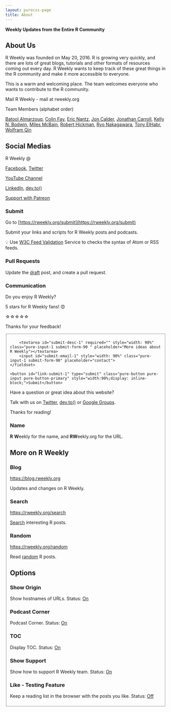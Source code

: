```yaml
---
layout: purecss-page
title: About
---
```


**Weekly Updates from the Entire R Community**

## About Us

R Weekly was founded on May 20, 2016. R is growing very quickly, and there are lots of great blogs, tutorials and other formats of resources coming out every day. R Weekly wants to keep track of these great things in the R community and make it more accessible to everyone.

This is a warm and welcoming place. The team welcomes everyone who wants to contribute to the R community.

Mail R Weekly - mail at rweekly.org

Team Members (alphabet order)

[Batool Almarzouq](https://github.com/BatoolMM), [Colin Fay](https://github.com/ColinFay), [Eric Nantz](https://github.com/thercast), [Jon Calder](https://github.com/jonmcalder), [Jonathan Carroll](https://github.com/jonocarroll), [Kelly N. Bodwin](https://github.com/kbodwin), [Miles McBain](https://github.com/MilesMcBain), [Robert Hickman](https://github.com/RobWHickman), [Ryo Nakagawara](https://github.com/Ryo-N7), [Tony ElHabr](https://github.com/tonyelhabr), [Wolfram Qin](https://github.com/qinwf)


## Social Medias

R Weekly @

[Facebook](https://facebook.com/rweekly), [Twitter](https://twitter.com/rweekly_org)

[YouTube Channel](https://www.youtube.com/channel/UCVRffxCKJd2qQ6gDcoMPxJQ)

[LinkedIn](https://www.linkedin.com/company/rweekly), [dev.to()](https://dev.to/rweekly)

[Support with Patreon](https://www.patreon.com/rweekly)

### Submit

Go to [https://rweekly.org/submit](https://rweekly.org/submit)

Submit your links and scripts for R Weekly posts and podcasts.

💡 Use [W3C Feed Validation](https://validator.w3.org/feed/)  Service to checks the syntax of Atom or RSS feeds.

### Pull Requests

Update the [draft](https://github.com/rweekly/rweekly.org/blob/gh-pages/draft.md) post, and create a pull request.

### Communication

Do you enjoy R Weekly?

5 stars for R Weekly fans! 😍

<div id="star-rating-1" class="rating" style="margin-bottom:10px;" >
<span class="stars-item" data-value="5">☆</span><span class="stars-item" data-value="4">☆</span><span class="stars-item" data-value="3">☆</span><span class="stars-item" data-value="2">☆</span><span class="stars-item" data-value="1">☆</span>
</div>

<form id="submit-form-1" class="hided-form pure-form" style="margin-bottom: 20px;">
    <p id="res-text-1">Thanks for your feedback!</p>
    <fieldset class="pure-group">

        <textarea id="submit-desc-1" required="" style="width: 90%" class="pure-input-1 submit-form-90 " placeholder="More ideas about R Weekly"></textarea>
        <input id="submit-email-1" style="width: 90%" class="pure-input-1 submit-form-90" placeholder="contact">
    </fieldset>

    <button id="link-submit-1" type="submit" class="pure-button pure-input pure-button-primary" style="width:90%;display: inline-block;">Submit</button>
</form>
<div style="display: none;" id="dialog-1" title="Submission Status">
  <p></p>
</div>

<script>

function stars_on_clicks_1() {
            if(this.getAttribute('click-done') !== "true"){
                // handle stars
                var chosen_value = parseInt(this.getAttribute('data-value'));
                var stars = document.querySelectorAll('#star-rating-1 .stars-item');
                for(var jj=0; jj!=stars.length;jj++){
                    var curr = parseInt(stars[jj].getAttribute('data-value'));
                    if (curr > chosen_value){
                        stars[jj].innerHTML = '';
                    }else{
                        stars[jj].innerHTML = "★";
                    }
                    stars[jj].setAttribute('click-done',"true");
                }

                // handle xhr
                var final_url = "https://api.rweekly.org/rating?value=" + chosen_value + "&path=" + encodeURIComponent(window.location.href);

                var xhr = new XMLHttpRequest();
                var time_xhr = (new Date()).getTime();
                xhr.open("GET", final_url);
                xhr.onreadystatechange = function() {
                    if (xhr.readyState == 4 && ( xhr.status == 200 || xhr.status == 304 )) {
                        var xhr_res = JSON.parse(xhr.responseText);
                        if (xhr_res.hasOwnProperty('error')){
                            document.getElementById('res-text-1').innerHTML = 'Thanks! You already voted today!';
                            _paq.push(['trackEvent', "submit-rating", "error", xhr_res.error, (new Date()).getTime() - time_xhr]);
                        } else {
                            _paq.push(['trackEvent', "submit-rating", "done", chosen_value, (new Date()).getTime() - time_xhr]);
                        }
                    }
                }
                xhr.send();
                _paq.push(['trackEvent', "submit-rating", "begin", chosen_value]);

                // handle show form
                document.getElementById('submit-form-1').classList.remove('hided-form');
                document.getElementById('submit-form-1').setAttribute('stars-num', chosen_value);

            }
        }

document.addEventListener("DOMContentLoaded", function () {
    var stars = document.querySelectorAll('#star-rating-1 .stars-item');
    for(var ii=0; ii!=stars.length;ii++){
        stars[ii].addEventListener("click", stars_on_clicks_1.bind(stars[ii]));
        stars[ii].addEventListener("touchend", stars_on_clicks_1.bind(stars[ii]));
    };

    document.getElementById( "submit-form-1" ).addEventListener( "submit", function(e) {
    e.preventDefault();

    var final_url = {};
    final_url.value = (document.getElementById('submit-form-1').getAttribute('stars-num'));
    final_url.desc = (document.getElementById('submit-desc-1').value);
    final_url.email = (document.getElementById('submit-email-1').value);

    var xhr = new XMLHttpRequest();
    var time_xhr = (new Date()).getTime();
    xhr.open("POST", "https://api.rweekly.org/feedback", true);
    xhr.onreadystatechange = function() {
        if (xhr.readyState == 4 && ( xhr.status == 200 || xhr.status == 304 )) {
            var xhr_res = JSON.parse(xhr.responseText);
            if (xhr_res.hasOwnProperty('error')){
                document.getElementById('dialog-1').firstElementChild.innerHTML = 'Sorry, there are too many requests. You can also talk to us with Twitter or Google Group!';
                _paq.push(['trackEvent', "submit-feedback", "error", (new Date()).getTime() - time_xhr]);
            } else {
                _paq.push(['trackEvent', "submit-feedback", "done", (new Date()).getTime() - time_xhr]);
                var words;

                document.getElementById('dialog-1').firstElementChild.innerHTML = 'Thanks for your feedback!';
                document.getElementById('submit-desc-1').value = '';
                document.getElementById('submit-email-1').value = '';
            }
            $( "#dialog-1" ).dialog({
                show: {
                    effect: "fade",
                    duration: 300
                },
                hide: {
                    effect: "fade",
                    duration: 300
                }
            });
        }
    }
    xhr.setRequestHeader("Content-Type", "application/json;charset=UTF-8");
    xhr.send(JSON.stringify(final_url));
    _paq.push(['trackEvent', "submit-feedback", "begin"]);
    });
});

</script>

Have a question or great idea about this website?

Talk with us on [Twitter](https://twitter.com/rweekly_org), [dev.to()](https://dev.to/rweekly) or [Google Groups](https://groups.google.com/forum/#!forum/rweekly).

Thanks for reading!

### Name

<strong>R</strong> <strong>W</strong>eekly for the name, and <strong>RW</strong>eekly.org for the URL.

## More on R Weekly


<!-- ### R conferences & meetups

<a href="https://conf.rweekly.org">https://conf.rweekly.org</a>

A collection of presentation slides/materials released on various R conferences and meetups. -->

### Blog

<a href="https://blog.rweekly.org">https://blog.rweekly.org</a>

Updates and changes on R Weekly.

### Search

<a href="https://rweekly.org/search">https://rweekly.org/search</a>

[Search](./search.html) interesting R posts.

### Random

<a href="https://rweekly.org/random">https://rweekly.org/random</a>

Read [random](./random.html) R posts.

## Options

### Show Origin

Show hostnames of URLs. Status: <a id="origin-status" href="#">On</a>

<script>
if (localStorage.getItem("origin") === 'false'){
    document.getElementById('origin-status').innerText = " Off ";
} else {
    document.getElementById('origin-status').innerText = " On ";
}

function originMode(e) {
    e.preventDefault();
    if (localStorage.getItem('origin') === 'true') {
        localStorage.setItem('origin', 'false');
        document.body.classList.remove('show-origin');
        document.body.classList.add('hide-origin');
        _paq.push(['trackEvent', 'set-origin', 'false']);
        document.getElementById('origin-status').innerText = " Off ";
    } else if (localStorage.getItem('origin') === 'false') {
        localStorage.setItem('origin', 'true');
        document.body.classList.add('show-origin');
        document.body.classList.remove('hide-origin');
        _paq.push(['trackEvent', 'set-origin', 'true']);
        document.getElementById('origin-status').innerText = " On ";
    } else {
        localStorage.setItem('origin', 'false');
        document.body.classList.add('hide-origin');
        document.body.classList.remove('show-origin');
        _paq.push(['trackEvent', 'set-origin', 'false']);
        document.getElementById('origin-status').innerText = " Off ";
    }
}

document.getElementById('origin-status').addEventListener("click",originMode);

</script>

### Podcast Corner

Podcast Corner. Status: <a id="pod-corner-status" href="#">On</a>

<script>
if (localStorage.getItem("feature-podcast-corner") === 'true'){
    document.getElementById('pod-corner-status').innerText = " On ";
} else {
    document.getElementById('pod-corner-status').innerText = " Off ";
}

function pod_corner_feature(e){
    e.preventDefault();
    if (localStorage.getItem("feature-podcast-corner") === 'false'){
        localStorage.setItem("feature-podcast-corner", true);
        _paq.push(['trackEvent', 'set-pod', 'true']);
        document.getElementById('pod-corner-status').innerText = " On ";
        window.location.reload();
    } else {
        localStorage.setItem("feature-podcast-corner", false);
        _paq.push(['trackEvent', 'set-pod', 'false']);
        document.getElementById('pod-corner-status').innerText = " Off ";
        window.location.reload();
    }
}

document.getElementById('pod-corner-status').addEventListener("click",pod_corner_feature);

</script>


### TOC

Display TOC. Status: <a id="toc-status" href="#">On</a>

<script>
if (localStorage.getItem("feature-toc") === 'false'){
    document.getElementById('toc-status').innerText = " Off ";
} else {
    document.getElementById('toc-status').innerText = " On ";
}

function toc_feature(e){
    e.preventDefault();
    if (localStorage.getItem("feature-toc") === 'false'){
        localStorage.setItem("feature-toc", true);
        _paq.push(['trackEvent', 'set-toc', 'true']);
        document.getElementById('toc-status').innerText = " On ";
        window.location.reload();
    } else {
        localStorage.setItem("feature-toc", false);
        _paq.push(['trackEvent', 'set-toc', 'false']);
        document.getElementById('toc-status').innerText = " Off ";
        window.location.reload();
    }
}

document.getElementById('toc-status').addEventListener("click",toc_feature);

</script>

### Show Support

Show how to support R Weekly team. Status: <a id="support-status" href="#">On</a>

<script>
if (localStorage.getItem("feature-support") === 'false'){
    document.getElementById('support-status').innerText = " Off ";
} else {
    document.getElementById('support-status').innerText = " On ";
}

function support_feature(e){
    e.preventDefault();
    if (localStorage.getItem("feature-support") === 'false'){
        localStorage.setItem("feature-support", true);
        _paq.push(['trackEvent', 'set-support', 'true']);
        document.getElementById('support-status').innerText = " On ";
        window.location.reload();
    } else {
        localStorage.setItem("feature-support", false);
        _paq.push(['trackEvent', 'set-support', 'false']);
        document.getElementById('support-status').innerText = " Off ";
        window.location.reload();
    }
}

document.getElementById('support-status').addEventListener("click",support_feature);

</script>

### Like - Testing Feature

Keep a reading list in the browser with the posts you like. Status: <a id="like-status" href="#">Off</a>

<script>
if (localStorage.getItem("feature-like") === 'true'){
    document.getElementById('like-status').innerText = " On ";
} else {
    document.getElementById('like-status').innerText = " Off ";
}

function like_feature(e){
    e.preventDefault();
    if (localStorage.getItem("feature-like") === 'true'){
        localStorage.setItem("feature-like", false);
        _paq.push(['trackEvent', 'set-like', 'false']);
        document.getElementById('like-status').innerText = " Off ";
    } else {
        localStorage.setItem("feature-like", true);
        _paq.push(['trackEvent', 'set-like', 'true']);
        document.getElementById('like-status').innerText = " On ";
    }
}

document.getElementById('like-status').addEventListener("click",like_feature);

</script>

